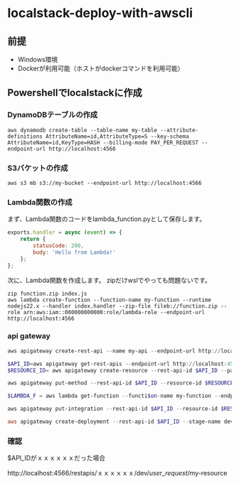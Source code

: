 # localstack-deploy-with-awscli
## 前提
- Windows環境
- Dockerが利用可能（ホストがdockerコマンドを利用可能）

## Powershellでlocalstackに作成
### DynamoDBテーブルの作成
```
aws dynamodb create-table --table-name my-table --attribute-definitions AttributeName=id,AttributeType=S --key-schema AttributeName=id,KeyType=HASH --billing-mode PAY_PER_REQUEST --endpoint-url http://localhost:4566
```

### S3バケットの作成
```
aws s3 mb s3://my-bucket --endpoint-url http://localhost:4566
```

### Lambda関数の作成
まず、Lambda関数のコードをlambda_function.pyとして保存します。

```js
exports.handler = async (event) => {
    return {
        statusCode: 200,
        body: 'Hello from Lambda!'
    };
};
```

次に、Lambda関数を作成します。
zipだけwslでやっても問題ないです。
```
zip function.zip index.js
aws lambda create-function --function-name my-function --runtime nodejs22.x --handler index.handler --zip-file fileb://function.zip --role arn:aws:iam::000000000000:role/lambda-role --endpoint-url http://localhost:4566
```

### api gateway
```powershell
aws apigateway create-rest-api --name my-api --endpoint-url http://localhost:4566

$API_ID=aws apigateway get-rest-apis --endpoint-url http://localhost:4566 | jq -r '.items[0].id'
$RESOURCE_ID= aws apigateway create-resource --rest-api-id $API_ID --parent-id $(aws apigateway get-resources --rest-api-id $API_ID --endpoint-url http://localhost:4566 | jq -r '.items[0].id') --path-part my-resource --endpoint-url http://localhost:4566 | jq -r '.id'

aws apigateway put-method --rest-api-id $API_ID --resource-id $RESOURCE_ID --http-method GET --authorization-type NONE --endpoint-url http://localhost:4566

$LAMBDA_F = aws lambda get-function --functi$on-name my-function --endpoint-url http://localhost:4566 | jq -r '.Configuration.FunctionArn'

aws apigateway put-integration --rest-api-id $API_ID --resource-id $RESOURCE_ID --http-method GET --type AWS_PROXY --integration-http-method POST --uri arn:aws:apigateway:us-east-1:lambda:path/2015-03-31/functions/$LAMBDA_F/invocations --endpoint-url http://localhost:4566

aws apigateway create-deployment --rest-api-id $API_ID --stage-name dev --endpoint-url http://localhost:4566
```

### 確認
$API_IDがｘｘｘｘｘｘだった場合

http://localhost:4566/restapis/ｘｘｘｘｘｘ/dev/_user_request_/my-resource

